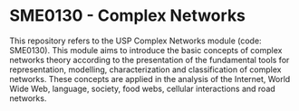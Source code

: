 # SME0130 - Complex Networks

This repository refers to the USP Complex Networks module (code: SME0130).  This module aims to introduce the basic concepts of complex networks theory according to the presentation of the fundamental tools for representation, modelling, characterization and classification of complex networks. These concepts are applied in the analysis of the Internet, World Wide Web, language, society, food webs, cellular interactions and road networks.

